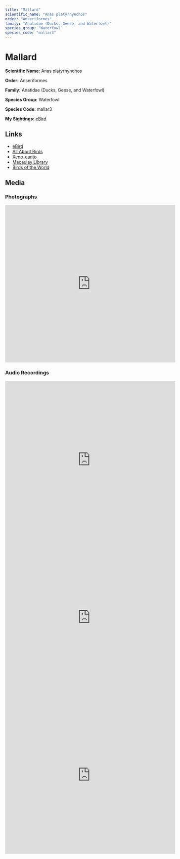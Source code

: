 ```yaml
---
title: "Mallard"
scientific_name: "Anas platyrhynchos"
order: "Anseriformes"
family: "Anatidae (Ducks, Geese, and Waterfowl)"
species_group: "Waterfowl"
species_code: "mallar3"
---
```


# Mallard

**Scientific Name:** Anas platyrhynchos

**Order:** Anseriformes

**Family:** Anatidae (Ducks, Geese, and Waterfowl)

**Species Group:** Waterfowl

**Species Code:** mallar3

**My Sightings:** [eBird](https://ebird.org/lifelist?r=world&time=life&spp=mallar3)

## Links
* [eBird](https://ebird.org/species/mallar3) 
* [All About Birds](https://www.allaboutbirds.org/guide/mallar3) 
* [Xeno-canto](https://www.xeno-canto.org/species/anas-platyrhynchos) 
* [Macaulay Library](https://search.macaulaylibrary.org/catalog?taxonCode=mallar3&sort=rating_rank_desc)
* [Birds of the World](https://birdsoftheworld.org/bow/species/mallar3)

## Media
### Photographs
<iframe src="https://macaulaylibrary.org/asset/626996611/embed" width="550" height="510" frameborder="0" allowfullscreen></iframe>

### Audio Recordings
<iframe src="https://macaulaylibrary.org/asset/626557641/embed" width="550" height="510" frameborder="0" allowfullscreen></iframe>
<iframe src="https://macaulaylibrary.org/asset/626618132/embed" width="550" height="510" frameborder="0" allowfullscreen></iframe>
<iframe src="https://macaulaylibrary.org/asset/626617932/embed" width="550" height="510" frameborder="0" allowfullscreen></iframe>
